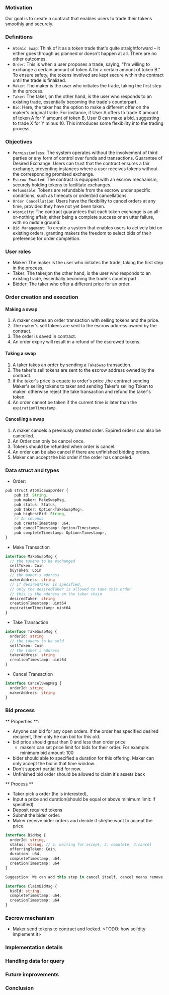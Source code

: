 ### Motivation
Our goal is to create a contract that enables users to trade their tokens smoothly and securely.

### Definitions

- `Atomic Swap`: Think of it as a token trade that's quite straightforward – it either goes through as planned or doesn't happen at all. There are no other outcomes.
- `Order`: This is when a user proposes a trade, saying, "I'm willing to exchange a certain amount of token A for a certain amount of token B." To ensure safety, the tokens involved are kept secure within the contract until the trade is finalized.
- `Maker`: The maker is the user who initiates the trade, taking the first step in the process.
- `Taker`: The taker, on the other hand, is the user who responds to an existing trade, essentially becoming the trade's counterpart.
- `Bid`: Here, the taker has the option to make a different offer on the maker's original trade. For instance, if User A offers to trade X amount of token A for Y amount of token B, User B can make a bid, suggesting to trade X for Y minus 10. This introduces some flexibility into the trading process.

### Objectives

- `Permissionless`: The system operates without the involvement of third parties or any form of control over funds and transactions.
Guarantee of Desired Exchange: Users can trust that the contract ensures a fair exchange, preventing instances where a user receives tokens without the corresponding promised exchange.
- `Escrow Enabled`: The contract is equipped with an escrow mechanism, securely holding tokens to facilitate exchanges.
- `Refundable`: Tokens are refundable from the escrow under specific conditions, such as timeouts or order/bid cancellations.
- `Order Cancellation`: Users have the flexibility to cancel orders at any time, provided they have not yet been taken.
- `Atomicity`: The contract guarantees that each token exchange is an all-or-nothing affair, either being a complete success or an utter failure, with no middle ground.
- `Bid Management`: To create a system that enables users to actively bid on existing orders, granting makers the freedom to select bids of their preference for order completion.

### User roles

 - Maker: The maker is the user who initiates the trade, taking the first step in the process.
 - Taker: The taker,on the other hand, is the user who responds to an existing trade, essentially becoming the trade's counterpart.
 - Bidder: The taker who offer a different price for an order.

### Order creation and execution

#### Making a swap

1. A maker creates an order transaction with selling tokens and the price. 
2. The maker's sell tokens are sent to the escrow address owned by the contract. 
3. The order is saved in contract.
4. An order expiry will result in a refund of the escrowed tokens.

#### Taking a swap

1. A taker takes an order by sending a `TakeSwap` transaction. 
2. The taker's sell tokens are sent to the escrow address owned by the contract. 
3. if the taker's price is equate to order's price ,the contract sending Maker's selling tokens to taker and sending Taker's selling Token to maker. otherwise reject the take transaction and refund the taker's token.
4. An order cannot be taken if the current time is later than the `expirationTimestamp`.


#### Cancelling a swap

1.  A maker cancels a previously created order. Expired orders can also be cancelled.
2.  An Order can only be cancel once. 
3.  Tokens should be refunded when order is cancel.
4.  An order can be also cancel if there are unfinished bidding orders. 
5.  Maker can accept the bid order if the order has canceled.

### Data struct and types

 -  Order: 
```ts
pub struct AtomicSwapOrder {
    pub id: String,
    pub maker: MakeSwapMsg,
    pub status: Status,
    pub taker: Option<TakeSwapMsg>,
    pub highestBid: String,
    // In seconds
    pub createTimestamp: u64,
    pub cancelTimestamp: Option<Timestamp>,
    pub completeTimestamp: Option<Timestamp>,
}
```

 - Make Transaction
```ts
interface MakeSwapMsg {
  // the tokens to be exchanged
  sellToken: Coin
  buyToken: Coin
  // the maker's address
  makerAddress: string
  // if desiredTaker is specified,
  // only the desiredTaker is allowed to take this order
  // this is the address on the taker chain
  desiredTaker: string
  creationTimestamp: uint64
  expirationTimestamp: uint64
}
```
 - Take Transaction
```ts
interface TakeSwapMsg {
  orderId: string
  // the tokens to be sold
  sellToken: Coin
  // the taker's address
  takerAddress: string
  creationTimestamp: uint64
}
```
 - Cancel Transaction
```ts
interface CancelSwapMsg {
  orderId: string
  makerAddress: string
}
```

### Bid process

** Properties **:

 - Anyone can bid for any open orders. if the order has specified desired recipient, then only he can bid for this old.
 - bid price should great than 0 and less than order price
    - makers can set price limit for bids for their order. For example: minimum bid amount: 100
 - bider should able to specified a duration for this offering. Maker can only accept the bid in that time window.
 - Don't support partial bid for now.
 - Unfinished bid order should be allowed to claim it's assets back

** Process **

 - Taker pick a order (he is interested), 
 - Input a price and duration(should be equal or above minimum limit: if specified)
 - Deposit required tokens
 - Submit the bider order.
 - Maker receive bider orders and decide if she/he want to accept the price.

```ts
interface BidMsg {
  orderId: string,
  status: string, // 1. waiting for accept, 2. complete, 3.cancel
  offerringToken: Coin,
  duration: u64,
  completeTimestamp: u64,
  creationTimestamp: u64
}

Suggestion: We can add this step in cancel itself, cancel means remove bid and refund tokens if bid was not taken
```
```ts
interface ClaimBidMsg {
  bidId: string,
  completeTimestamp: u64,
  creationTimestamp: u64
}
```
### Escrow mechanism

 - Maker send tokens to contract and locked. 
 <TODO: how solidity implement it>

### Implementation details

### Handling data for query

### Future improvements

### Conclusion
